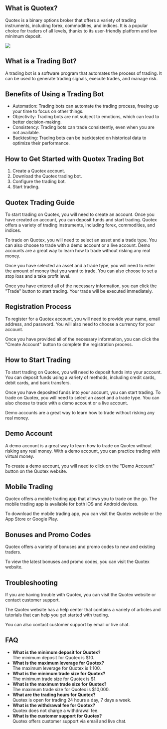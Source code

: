 ## What is Quotex?

Quotex is a binary options broker that offers a variety of trading
instruments, including forex, commodities, and indices. It is a popular
choice for traders of all levels, thanks to its user-friendly platform
and low minimum deposit.

[![](https://static.quotex.io/files/4_en/300_250.jpg)](https://traff.sbs/brokerqxlid)

## What is a Trading Bot?

A trading bot is a software program that automates the process of
trading. It can be used to generate trading signals, execute trades, and
manage risk.

## Benefits of Using a Trading Bot

-   Automation: Trading bots can automate the trading process, freeing
    up your time to focus on other things.
-   Objectivity: Trading bots are not subject to emotions, which can
    lead to better decision-making.
-   Consistency: Trading bots can trade consistently, even when you are
    not available.
-   Backtesting: Trading bots can be backtested on historical data to
    optimize their performance.

## How to Get Started with Quotex Trading Bot

1.  Create a Quotex account.
2.  Download the Quotex trading bot.
3.  Configure the trading bot.
4.  Start trading.

## Quotex Trading Guide

To start trading on Quotex, you will need to create an account. Once you
have created an account, you can deposit funds and start trading. Quotex
offers a variety of trading instruments, including forex, commodities,
and indices.

To trade on Quotex, you will need to select an asset and a trade type.
You can also choose to trade with a demo account or a live account. Demo
accounts are a great way to learn how to trade without risking any real
money.

Once you have selected an asset and a trade type, you will need to enter
the amount of money that you want to trade. You can also choose to set a
stop loss and a take profit level.

Once you have entered all of the necessary information, you can click
the "Trade" button to start trading. Your trade will be executed
immediately.

## Registration Process

To register for a Quotex account, you will need to provide your name,
email address, and password. You will also need to choose a currency for
your account.

Once you have provided all of the necessary information, you can click
the "Create Account" button to complete the registration process.

## How to Start Trading

To start trading on Quotex, you will need to deposit funds into your
account. You can deposit funds using a variety of methods, including
credit cards, debit cards, and bank transfers.

Once you have deposited funds into your account, you can start trading.
To trade on Quotex, you will need to select an asset and a trade type.
You can also choose to trade with a demo account or a live account.

Demo accounts are a great way to learn how to trade without risking any
real money.

## Demo Account

A demo account is a great way to learn how to trade on Quotex without
risking any real money. With a demo account, you can practice trading
with virtual money.

To create a demo account, you will need to click on the "Demo
Account" button on the Quotex website.

## Mobile Trading

Quotex offers a mobile trading app that allows you to trade on the go.
The mobile trading app is available for both iOS and Android devices.

To download the mobile trading app, you can visit the Quotex website or
the App Store or Google Play.

## Bonuses and Promo Codes

Quotex offers a variety of bonuses and promo codes to new and existing
traders.

To view the latest bonuses and promo codes, you can visit the Quotex
website.

## Troubleshooting

If you are having trouble with Quotex, you can visit the Quotex website
or contact customer support.

The Quotex website has a help center that contains a variety of articles
and tutorials that can help you get started with trading.

You can also contact customer support by email or live chat.

## FAQ

-   **What is the minimum deposit for Quotex?**\
    The minimum deposit for Quotex is \$10.
-   **What is the maximum leverage for Quotex?**\
    The maximum leverage for Quotex is 1:100.
-   **What is the minimum trade size for Quotex?**\
    The minimum trade size for Quotex is \$1.
-   **What is the maximum trade size for Quotex?**\
    The maximum trade size for Quotex is \$10,000.
-   **What are the trading hours for Quotex?**\
    Quotex is open for trading 24 hours a day, 7 days a week.
-   **What is the withdrawal fee for Quotex?**\
    Quotex does not charge a withdrawal fee.
-   **What is the customer support for Quotex?**\
    Quotex offers customer support via email and live chat.

